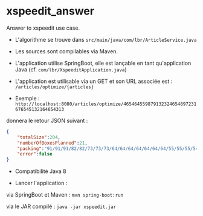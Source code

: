 # xspeedit_answer
Answer to xspeedit use case.

* L'algorithme se trouve dans `src/main/java/com/lbr/ArticleService.java` 

* Les sources sont compilables via Maven.

* L'application utilise SpringBoot, elle est lançable en tant qu'application Java (cf. `com/lbr/XspeeditApplication.java`)

* L'application est utilisable via un GET et son URL associée est : `/articles/optimize/{articles}`

* Exemple : `http://localhost:8080/articles/optimize/465464559879132324654897231676545132164654313`

donnera le retour JSON suivant :

```JSON
{
	"totalSize":204,
	"numberOfBoxesPlanned":21,
	"packing":"91/91/91/82/82/73/73/73/64/64/64/64/64/64/64/55/55/55/541/3331/22",
	"error":false
}
```

* Compatibilité Java 8

* Lancer l'application :

via SpringBoot et Maven :
`mvn spring-boot:run`

via le JAR compilé :
`java -jar xspeedit.jar`
